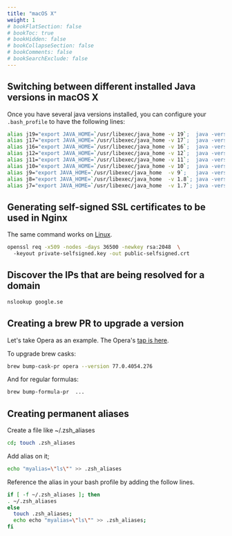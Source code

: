 ```yaml
---
title: "macOS X"
weight: 1
# bookFlatSection: false
# bookToc: true
# bookHidden: false
# bookCollapseSection: false
# bookComments: false
# bookSearchExclude: false
---
```

## Switching between different installed Java versions in macOS X
Once you have several java versions installed, you can configure your `.bash_profile` to have the following lines:

``` bash
alias j19="export JAVA_HOME=`/usr/libexec/java_home -v 19`;  java -version"
alias j17="export JAVA_HOME=`/usr/libexec/java_home -v 17`;  java -version"
alias j16="export JAVA_HOME=`/usr/libexec/java_home -v 16`;  java -version"
alias j12="export JAVA_HOME=`/usr/libexec/java_home -v 12`;  java -version"
alias j11="export JAVA_HOME=`/usr/libexec/java_home -v 11`;  java -version"
alias j10="export JAVA_HOME=`/usr/libexec/java_home -v 10`;  java -version"
alias j9="export JAVA_HOME=`/usr/libexec/java_home  -v 9`;   java -version"
alias j8="export JAVA_HOME=`/usr/libexec/java_home  -v 1.8`; java -version"
alias j7="export JAVA_HOME=`/usr/libexec/java_home  -v 1.7`; java -version"
```

## Generating self-signed SSL certificates to be used in Nginx
The same command works on [Linux](../linux/).

``` bash
openssl req -x509 -nodes -days 36500 -newkey rsa:2048  \ 
  -keyout private-selfsigned.key -out public-selfsigned.crt
```

## Discover the IPs that are being resolved for a domain
``` bash
nslookup google.se
```

## Creating a brew PR to upgrade a version
Let's take Opera as an example. The Opera's [tap is here](https://github.com/Homebrew/homebrew-cask/blob/HEAD/Casks/opera.rb).

To upgrade brew casks:
``` bash
brew bump-cask-pr opera --version 77.0.4054.276
```

And for regular formulas:
``` bash
brew bump-formula-pr  ...
```

## Creating permanent aliases
Create a file like ~/.zsh_aliases
``` bash
cd; touch .zsh_aliases
```
Add alias on it;
``` bash
echo "myalias=\"ls\"" >> .zsh_aliases
```

Reference the alias in your bash profile by adding the follow lines.
``` bash
if [ -f ~/.zsh_aliases ]; then
. ~/.zsh_aliases
else 
  touch .zsh_aliases;
  echo echo "myalias=\"ls\"" >> .zsh_aliases;
fi
```
